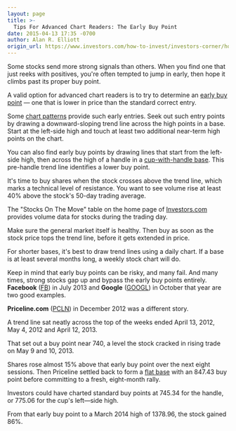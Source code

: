 ```yaml
---
layout: page
title: >-
  Tips For Advanced Chart Readers: The Early Buy Point
date: 2015-04-13 17:35 -0700
author: Alan R. Elliott
origin_url: https://www.investors.com/how-to-invest/investors-corner/how-to-chart-an-early-buy-point/
---
```


Some stocks send more strong signals than others. When you find one that just reeks with positives, you're often tempted to jump in early, then hope it climbs past its proper buy point.

A valid option for advanced chart readers is to try to determine an [early buy point](https://www.investors.com/products/ibd-home-study-program/advanced-buying-strategies-for-successful-investing/?src=A011BMT) — one that is lower in price than the standard correct entry.

Some [chart patterns](http://education.investors.com/courselandingpage.aspx?id=735786&nav=IBDUCourse5) provide such early entries. Seek out such entry points by drawing a downward-sloping trend line across the high points in a base. Start at the left-side high and touch at least two additional near-term high points on the chart.

You can also find early buy points by drawing lines that start from the left-side high, then across the high of a handle in a [cup-with-handle base](http://education.investors.com/investors-corner/704851-trend-line-offers-aggressive-investors-lower-entry.htm). This pre-handle trend line identifies a lower buy point.

It's time to buy shares when the stock crosses above the trend line, which marks a technical level of resistance. You want to see volume rise at least 40% above the stock's 50-day trading average.

The "Stocks On The Move" table on the home page of [Investors.com](https://www.investors.com) provides volume data for stocks during the trading day.

Make sure the general market itself is healthy. Then buy as soon as the stock price tops the trend line, before it gets extended in price.

For shorter bases, it's best to draw trend lines using a daily chart. If a base is at least several months long, a weekly stock chart will do.

Keep in mind that early buy points can be risky, and many fail. And many times, strong stocks gap up and bypass the early buy points entirely. **Facebook** ([FB](https://research.investors.com/quote.aspx?symbol=FB)) in July 2013 and **Google** ([GOOGL](https://research.investors.com/quote.aspx?symbol=GOOGL)) in October that year are two good examples.

**Priceline.com** ([PCLN](https://research.investors.com/quote.aspx?symbol=PCLN)) in December 2012 was a different story.

A trend line sat neatly across the top of the weeks ended April 13, 2012, May 4, 2012 and April 12, 2013.

That set out a buy point near 740, a level the stock cracked in rising trade on May 9 and 10, 2013.

Shares rose almost 15% above that early buy point over the next eight sessions. Then Priceline settled back to form a [flat base](http://education.investors.com/investors-corner/740645-how-to-invest-in-stocks.htm) with an 847.43 buy point before committing to a fresh, eight-month rally.

Investors could have charted standard buy points at 745.34 for the handle, or 775.06 for the cup's left—side high.

From that early buy point to a March 2014 high of 1378.96, the stock gained 86%.
